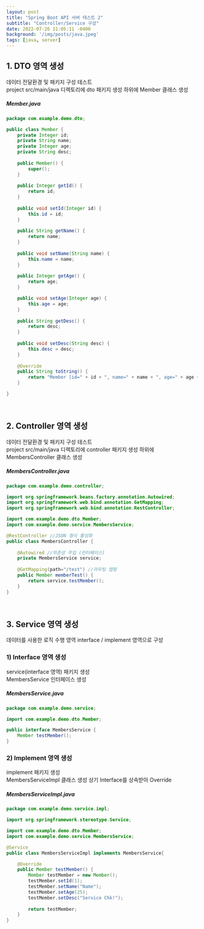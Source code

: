 ```yaml
---
layout: post
title: "Spring Boot API 서버 테스트 2"
subtitle: "Controller/Service 구성"
date: 2022-07-26 11:05:11 -0400
background: '/img/posts/java.jpeg'
tags: [java, server]
---
```

## 1. DTO 영역 생성
데이터 전달환경 및 패키지 구성 테스트     
project src/main/java 디렉토리에 dto 패키지 생성
하위에 Member 클래스 생성   

##### Member.java
``` java
package com.example.demo.dto;

public class Member {
	private Integer id;
	private String name;
	private Integer age;
	private String desc;
	
	public Member() {
		super();
	}
	
	public Integer getId() {
		return id;
	}
	
	public void setId(Integer id) {
		this.id = id;
	}
	
	public String getName() {
		return name;
	}
	
	public void setName(String name) {
		this.name = name;
	}
	
	public Integer getAge() {
		return age;
	}

	public void setAge(Integer age) {
		this.age = age;
	}
	
	public String getDesc() {
		return desc;
	}
	
	public void setDesc(String desc) {
		this.desc = desc;
	}
	
	@Override
	public String toString() {
		return "Member [id=" + id + ", name=" + name + ", age=" + age + ", desc=" + desc + "]";
	}

}

```

<br>

## 2. Controller 영역 생성
데이터 전달환경 및 패키지 구성 테스트     
project src/main/java 디렉토리에 controller 패키지 생성
하위에 MembersController 클래스 생성   

##### MembersController.java
``` java
package com.example.demo.controller;

import org.springframework.beans.factory.annotation.Autowired;
import org.springframework.web.bind.annotation.GetMapping;
import org.springframework.web.bind.annotation.RestController;

import com.example.demo.dto.Member;
import com.example.demo.service.MembersService;

@RestController //JSON 형식 활성화
public class MembersController {
	
	@Autowired //의존성 주입 (인터페이스)
	private MembersService service;
	
	@GetMapping(path="/test") //라우팅 맵핑
	public Member memberTest() {
		return service.testMember();
	}
}
```

<br>

## 3. Service 영역 생성
데이터를 사용한 로직 수행 영역
interface / implement 영역으로 구성     

### 1) Interface 영역 생성
service(interface 영역) 패키지 생성    
MembersService 인터페이스 생성   

##### MembersService.java
``` java
package com.example.demo.service;

import com.example.demo.dto.Member;

public interface MembersService {
	Member testMember();
}
```


### 2) Implement 영역 생성
implement 패키지 생성   
MembersServiceImpl 클래스 생성
상기 Interface를 상속받아 Override   

##### MembersServiceImpl.java
``` java
package com.example.demo.service.impl;

import org.springframework.stereotype.Service;

import com.example.demo.dto.Member;
import com.example.demo.service.MembersService;

@Service
public class MembersServiceImpl implements MembersService{

	@Override
	public Member testMember() {
		Member testMember = new Member();
		testMember.setId(1);
		testMember.setName("Name");
		testMember.setAge(25);
		testMember.setDesc("Service Chk!");
		
		return testMember;
	}
}

```
